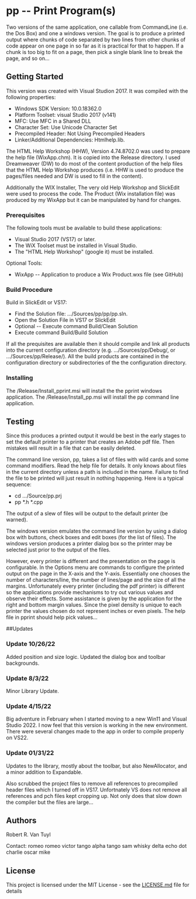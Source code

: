 # pp -- Print Program(s)

Two versions of the same application, one callable from CommandLine (i.e. the Dos Box) and one a windows
version.  The goal is to produce a printed output where chunks of code separated by two lines from other
chunks of code appear on one page in so far as it is practical for that to happen.  If a chunk is too big
to fit on a page, then pick a single blank line to break the page, and so on...

## Getting Started

This version was created with Visual Studion 2017.  It was compiled with the following properties:

  - Windows SDK Version: 10.0.18362.0
  - Platform Toolset: visual Studio 2017 (v141)
  - MFC: Use MFC in a Shared DLL
  - Character Set:  Use Unicode Character Set
  - Precompiled Header:  Not Using Precompiled Headers
  - Linker/Additional Dependencies:  Htmlhelp.lib.

The HTML Help Workshop (HHW), Version 4.74.8702.0 was used to prepare the help file (WixApp.chm).  It is
copied into the Release directory.  I used Dreamweaver (DW) to do most of the content production of the
help files that the HTML Help Workshop produces (i.e. HHW is used to produce the pages/files needed
and DW is used to fill in the content).

Additionally the WIX Installer, The very old Help Workshop and SlickEdit were used to process the code.
The Product (Wix installation file) was produced by my WixApp but it can be manipulated by
hand for changes.

### Prerequisites

The following tools must be available to build these applications:

  - Visual Studio 2017 (VS17) or later.
  - The WiX Toolset must be installed in Visual Studio.
  - The "HTML Help Workshop" (google it) must be installed.

Optional Tools:

  - WixApp -- Application to produce a Wix Product.wxs file (see GitHub)

### Build Procedure

Build in SlickEdit or VS17:

  - Find the Solution file: .../Sources/pp/pp/pp.sln.
  - Open the Solution File in VS17 or SlickEdit
  - Optional -- Execute command Build/Clean Solution
  - Execute command Build/Build Solution

If all the prequisites are available then it should compile and link all products into the current
configuration directory (e.g. .../Sources/pp/Debug/, or .../Sources/pp/Release/).  All the build products
are contained in the configuration directory or subdirectories of the the configuration directory.

### Installing

The /Release/Install_pprint.msi will install the the pprint windows application.
The /Release/Install_pp.msi will install the pp command line application.

## Testing

Since this produces a printed output it would be best in the early stages to set the default printer to
a printer that creates an Adobe pdf file.  Then mistakes will result in a file that can be easily deleted.

The command line version, pp, takes a list of files with wild cards and some command modifiers.  Read the
help file for details.  It only knows about files in the current directory unless a path is included in
the name.  Failure to find the file to be printed will just result in nothing happening.  Here is a
typical sequence:

  - cd .../Source/pp.prj
  - pp *.h *.cpp

The output of a slew of files will be output to the default printer (be warned).

The windows version emulates the command line version by using a dialog box with buttons, check boxes and
edit boxes (for the list of files).  The windows version produces a printer dialog box so the printer may
be selected just prior to the output of the files.

However, every printer is different and the presentation on the page is configurable.  In the Options
menu are commands to configure the printed output on the page in the X-axis and the Y-axis.  Essentially
one chooses the number of characters/line, the number of lines/page and the size of all the margins.
Unfortunately every printer (including the pdf printer) is different so the applications provide
mechanisms to try out various values and observe their effects.  Some assistance is given by the
application for the right and bottom margin values.  Since the pixel density is unique to each
printer the values chosen do not represent inches or even pixels.  The help file in pprint should help
pick values...

##Updates

### Update 10/26/22

Added position and size logic.  Updated the dialog box and toolbar backgrounds.

### Update 8/3/22

Minor Library Update.

### Update 4/15/22

Big adventure in February when I started moving to a new Win11 and Visual Studio 2022.  I now
feel that this version is working in the new environment.  There were several changes made to the app
in order to compile properly on VS22.

### Update 01/31/22

Updates to the library, mostly about the toolbar, but also NewAllocator, and a minor addition to
Expandable.

Also scrubbed the project files to remove all references to precompiled header files which I turned off
in VS17.  Unfortnately VS does not remove all references and pch files kept cropping up.  Not only does
that slow down the compiler but the files are large...

## Authors

Robert R. Van Tuyl

Contact:  romeo romeo victor tango alpha tango sam whisky delta echo dot charlie oscar mike

## License

This project is licensed under the MIT License - see the [LICENSE.md](LICENSE.md) file for details

